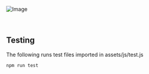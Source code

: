 ![Image](publicationfiles/tbd.png) <br>
<br>
<br>

## Testing

The following runs test files imported in assets/js/test.js

`npm run test`
